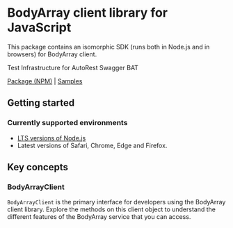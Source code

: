 # BodyArray client library for JavaScript

This package contains an isomorphic SDK (runs both in Node.js and in browsers) for BodyArray client.

Test Infrastructure for AutoRest Swagger BAT

[Package (NPM)](https://www.npmjs.com/package/@msinternal/body-array) |
[Samples](https://github.com/Azure-Samples/azure-samples-js-management)

## Getting started

### Currently supported environments

- [LTS versions of Node.js](https://nodejs.org/about/releases/)
- Latest versions of Safari, Chrome, Edge and Firefox.




## Key concepts

### BodyArrayClient

`BodyArrayClient` is the primary interface for developers using the BodyArray client library. Explore the methods on this client object to understand the different features of the BodyArray service that you can access.

